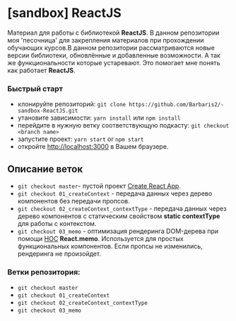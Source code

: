# [sandbox] ReactJS

Материал для работы с библиотекой **ReactJS**. В данном репозитории моя 'песочница' для закрепления материалов при прохождении обучающих курсов.В данном репозитории рассматриваются новые версии библиотеки, обновлённые и добавленные возможности. А так же функциональности которые устаревают. Это помогает мне понять как работает **ReactJS**.

### Быстрый старт

- клонируйте репозиторий: `git clone https://github.com/Barbaris2/-sandbox-ReactJS.git`
- утановите зависимости: `yarn install` или `npm install`
- перейдите в нужную ветку соответствующую подкасту: `git checkout <branch name>`
- запустите проект: `yarn start` or `npm start`
- откройте [http://localhost:3000](http://localhost:3000) в Вашем браузере.

## Описание веток

- `git checkout master`- пустой проект [Create React App](https://github.com/facebook/create-react-app).
- `git checkout 01_createContext` - передача данных через дерево компонентов без передачи пропсов.
- `git checkout 02_createContext_contextType` - передача данных через дерево компонентов с статическим свойством **static contextType** для работы с контекстом.
- `git checkout 03_memo` - оптимизация рендеринга DOM-дерева при помощи [HOC](https://ru.reactjs.org/docs/higher-order-components.html) **React.memo**. Используется для простых функциональных компонентов. Если пропсы не изменились, рендеринга не произойдет.

### Ветки репозитория:

- `git checkout master`
- `git checkout 01_createContext`
- `git checkout 02_createContext_contextType`
- `git checkout 03_memo`
